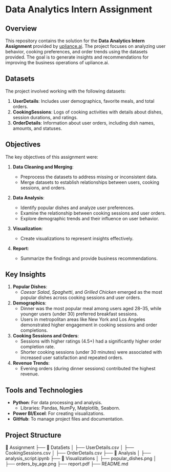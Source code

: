 # Data Analytics Intern Assignment

## Overview
This repository contains the solution for the **Data Analytics Intern Assignment** provided by [upliance.ai](http://upliance.ai). The project focuses on analyzing user behavior, cooking preferences, and order trends using the datasets provided. The goal is to generate insights and recommendations for improving the business operations of upliance.ai.

## Datasets
The project involved working with the following datasets:
1. **UserDetails**: Includes user demographics, favorite meals, and total orders.
2. **CookingSessions**: Logs of cooking activities with details about dishes, session durations, and ratings.
3. **OrderDetails**: Information about user orders, including dish names, amounts, and statuses.

## Objectives
The key objectives of this assignment were:
1. **Data Cleaning and Merging**: 
   - Preprocess the datasets to address missing or inconsistent data.
   - Merge datasets to establish relationships between users, cooking sessions, and orders.

2. **Data Analysis**:
   - Identify popular dishes and analyze user preferences.
   - Examine the relationship between cooking sessions and user orders.
   - Explore demographic trends and their influence on user behavior.

3. **Visualization**:
   - Create visualizations to represent insights effectively.

4. **Report**:
   - Summarize the findings and provide business recommendations.

## Key Insights
1. **Popular Dishes**: 
   - *Caesar Salad*, *Spaghetti*, and *Grilled Chicken* emerged as the most popular dishes across cooking sessions and user orders.
2. **Demographics**: 
   - Dinner was the most popular meal among users aged 28–35, while younger users (under 30) preferred breakfast sessions.
   - Users in metropolitan areas like New York and Los Angeles demonstrated higher engagement in cooking sessions and order completions.
3. **Cooking Sessions and Orders**: 
   - Sessions with higher ratings (4.5+) had a significantly higher order completion rate.
   - Shorter cooking sessions (under 30 minutes) were associated with increased user satisfaction and repeated orders.
4. **Revenue Trends**:
   - Evening orders (during dinner sessions) contributed the highest revenue.

## Tools and Technologies
- **Python**: For data processing and analysis.
  - Libraries: Pandas, NumPy, Matplotlib, Seaborn.
- **Power BI/Excel**: For creating visualizations.
- **GitHub**: To manage project files and documentation.

## Project Structure
📂 Assignment
├── 📂 DataSets
│   ├── UserDetails.csv
│   ├── CookingSessions.csv
│   ├── OrderDetails.csv
├── 📂 Analysis
│   ├── analysis_script.ipynb
├── 📂 Visualizations
│   ├── popular_dishes.png
│   ├── orders_by_age.png
├── report.pdf
├── README.md

